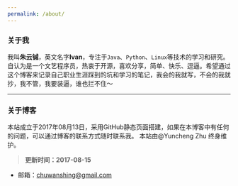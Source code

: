 ```yaml
---
permalink: /about/
---
```

### 关于我
我叫**朱云铖**，英文名字**Ivan**，专注于```Java```、```Python```、```Linux```等技术的学习和研究。自认为是一个文艺程序员，热衷于开源，喜欢分享，简单、快乐、逗逼。希望通过这个博客来记录自己职业生涯踩到的坑和学习的笔记，我会的我就写，不会的我就抄，我不管，我要装逼，谁也拦不住～
- - -
### 关于博客
本站成立于2017年08月13日，采用GitHub静态页面搭建，如果在本博客中有任何的问题，可以通过博客的联系方式随时联系我。
本站由@Yuncheng Zhu 终身维护。
>**更新时间：2017-08-15**

- 邮箱：<chuwanshing@gmail.com>
